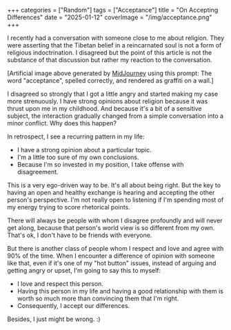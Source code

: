 +++
categories = ["Random"]
tags = ["Acceptance"]
title = "On Accepting Differences"
date = "2025-01-12"
coverImage = "/img/acceptance.png"
+++

I recently had a conversation with someone close to me about religion. They were asserting that the Tibetan belief in a reincarnated soul is not a form of religious indoctrination. I disagreed but the point of this article is not the substance of that discussion but rather my reaction to the conversation.

<!--more-->

[Artificial image above generated by [MidJourney](https://midjourney.com) using this prompt: The word "acceptance", spelled correctly, and rendered as graffiti on a wall.]

I disagreed so strongly that I got a little angry and started making my case more strenuously. I have strong opinions about religion because it was thrust upon me in my childhood. And because it's a bit of a sensitive subject, the interaction gradually changed from a simple conversation into a minor conflict. Why does this happen?

In retrospect, I see a recurring pattern in my life:

- I have a strong opinion about a particular topic.
- I'm a little too sure of my own conclusions.
- Because I'm so invested in my position, I take offense with disagreement.

This is a very ego-driven way to be. It's all about being right. But the key to having an open and healthy exchange is hearing and accepting the other person's perspective. I'm not really open to listening if I'm spending most of my energy trying to score rhetorical points. 

There will always be people with whom I disagree profoundly and will never get along, because that person's world view is so different from my own. That's ok, I don't have to be friends with everyone.

But there is another class of people whom I respect and love and agree with 90% of the time. When I encounter a difference of opinion with someone like that, even if it's one of my "hot button" issues, instead of arguing and getting angry or upset, I'm going to say this to myself:

- I love and respect this person.
- Having this person in my life and having a good relationship with them is worth so much more than convincing them that I'm right.
- Consequently, I accept our differences.

Besides, I just might be wrong. :)

